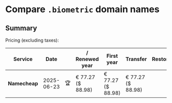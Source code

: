 # Compare `.biometric` domain names

## Summary

Pricing (excluding taxes):

| Service | Date |  | / Renewed year | First year | Transfer | Restoration |
|--|--|--|--|--|--|--|
| **Namecheap** | 2025-06-23 | 🏆 | € 77.27<br>($ 88.98) | € 77.27<br>($ 88.98) | € 77.27<br>($ 88.98) |  |
